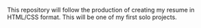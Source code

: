 This repository will follow the production of creating my resume in HTML/CSS format. This will be one of my first solo projects.
